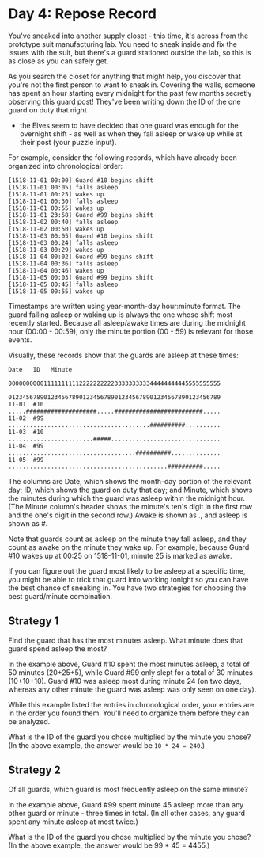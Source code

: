# Day 4: Repose Record

You've sneaked into another supply closet - this time, it's across from the
prototype suit manufacturing lab. You need to sneak inside and fix the issues
with the suit, but there's a guard stationed outside the lab, so this is as
close as you can safely get.

As you search the closet for anything that might help, you discover that you're
not the first person to want to sneak in. Covering the walls, someone has spent
an hour starting every midnight for the past few months secretly observing this
guard post! They've been writing down the ID of the one guard on duty that night
- the Elves seem to have decided that one guard was enough for the overnight
shift - as well as when they fall asleep or wake up while at their post (your
puzzle input).

For example, consider the following records, which have already been organized
into chronological order:

    [1518-11-01 00:00] Guard #10 begins shift
    [1518-11-01 00:05] falls asleep
    [1518-11-01 00:25] wakes up
    [1518-11-01 00:30] falls asleep
    [1518-11-01 00:55] wakes up
    [1518-11-01 23:58] Guard #99 begins shift
    [1518-11-02 00:40] falls asleep
    [1518-11-02 00:50] wakes up
    [1518-11-03 00:05] Guard #10 begins shift
    [1518-11-03 00:24] falls asleep
    [1518-11-03 00:29] wakes up
    [1518-11-04 00:02] Guard #99 begins shift
    [1518-11-04 00:36] falls asleep
    [1518-11-04 00:46] wakes up
    [1518-11-05 00:03] Guard #99 begins shift
    [1518-11-05 00:45] falls asleep
    [1518-11-05 00:55] wakes up

Timestamps are written using year-month-day hour:minute format. The guard
falling asleep or waking up is always the one whose shift most recently started.
Because all asleep/awake times are during the midnight hour (00:00 - 00:59),
only the minute portion (00 - 59) is relevant for those events.

Visually, these records show that the guards are asleep at these times:

    Date   ID   Minute
                000000000011111111112222222222333333333344444444445555555555
                012345678901234567890123456789012345678901234567890123456789
    11-01  #10  .....####################.....#########################.....
    11-02  #99  ........................................##########..........
    11-03  #10  ........................#####...............................
    11-04  #99  ....................................##########..............
    11-05  #99  .............................................##########.....

The columns are Date, which shows the month-day portion of the relevant day; ID,
which shows the guard on duty that day; and Minute, which shows the minutes
during which the guard was asleep within the midnight hour. (The Minute column's
header shows the minute's ten's digit in the first row and the one's digit in
the second row.) Awake is shown as ., and asleep is shown as #.

Note that guards count as asleep on the minute they fall asleep, and they count
as awake on the minute they wake up. For example, because Guard #10 wakes up at
00:25 on 1518-11-01, minute 25 is marked as awake.

If you can figure out the guard most likely to be asleep at a specific time, you
might be able to trick that guard into working tonight so you can have the best
chance of sneaking in. You have two strategies for choosing the best
guard/minute combination.

## Strategy 1

Find the guard that has the most minutes asleep. What minute does
that guard spend asleep the most?

In the example above, Guard #10 spent the most minutes asleep, a total of 50
minutes (20+25+5), while Guard #99 only slept for a total of 30 minutes
(10+10+10). Guard #10 was asleep most during minute 24 (on two days, whereas any
other minute the guard was asleep was only seen on one day).

While this example listed the entries in chronological order, your entries are
in the order you found them. You'll need to organize them before they can be
analyzed.

What is the ID of the guard you chose multiplied by the minute you chose? (In
the above example, the answer would be `10 * 24 = 240`.)

## Strategy 2

Of all guards, which guard is most frequently asleep on the same minute?

In the example above, Guard #99 spent minute 45 asleep more than any other guard
or minute - three times in total. (In all other cases, any guard spent any
minute asleep at most twice.)

What is the ID of the guard you chose multiplied by the minute you chose? (In
the above example, the answer would be 99 * 45 = 4455.)
